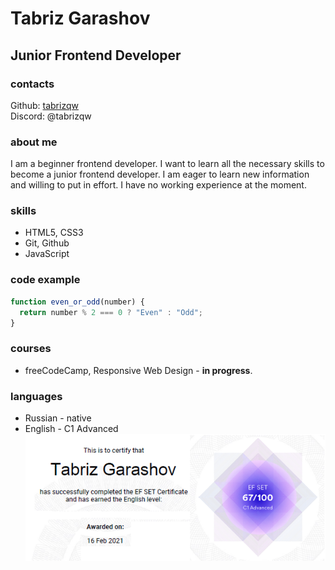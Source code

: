 # Tabriz Garashov

## Junior Frontend Developer

### contacts

Github: [tabrizqw](https://github.com/tabrizqw)  
Discord: @tabrizqw

### about me

I am a beginner frontend developer. I want to learn all the necessary skills to become a junior frontend developer. I am eager to learn new information and willing to put in effort. I have no working experience at the moment.

### skills

- HTML5, CSS3
- Git, Github
- JavaScript

### code example

```js
function even_or_odd(number) {
  return number % 2 === 0 ? "Even" : "Odd";
}
```

### courses

- freeCodeCamp, Responsive Web Design - **in progress**.

### languages

- Russian - native
- English - C1 Advanced  
  ![efset_certificate](assets/img/efset_cetificate.png)
